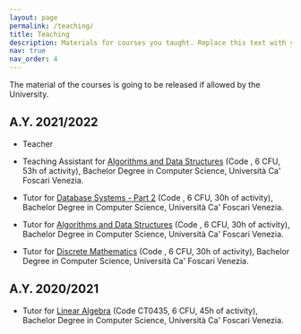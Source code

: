 ```yaml
---
layout: page
permalink: /teaching/
title: Teaching
description: Materials for courses you taught. Replace this text with your description.
nav: true
nav_order: 4
---
```


The material of the courses is going to be released if allowed by the University.



## A.Y. 2021/2022

- Teacher 
- Teaching Assistant for [Algorithms and Data Structures]() (Code , 6 CFU, 53h of activity), Bachelor Degree in Computer Science, Università Ca' Foscari Venezia.

- Tutor for [Database Systems - Part 2]() (Code , 6 CFU, 30h of activity), Bachelor Degree in Computer Science, Università Ca' Foscari Venezia.

- Tutor for [Algorithms and Data Structures]() (Code , 6 CFU, 30h of activity), Bachelor Degree in Computer Science, Università Ca' Foscari Venezia.

- Tutor for [Discrete Mathematics]() (Code , 6 CFU, 30h of activity), Bachelor Degree in Computer Science, Università Ca' Foscari Venezia.

## A.Y. 2020/2021

- Tutor for [Linear Algebra](https://www.unive.it/data/insegnamento/332797/persone) (Code CT0435, 6 CFU, 45h of activity), Bachelor Degree in Computer Science, Università Ca' Foscari Venezia.

